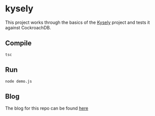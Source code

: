 # kysely

This project works through the basics of the [Kysely](https://github.com/koskimas/kysely) project and tests it against CockroachDB.

## Compile

`tsc`

## Run

`node demo.js`

## Blog

The blog for this repo can be found [here](https://morgans-blog.deno.dev/kysely-crdb)
